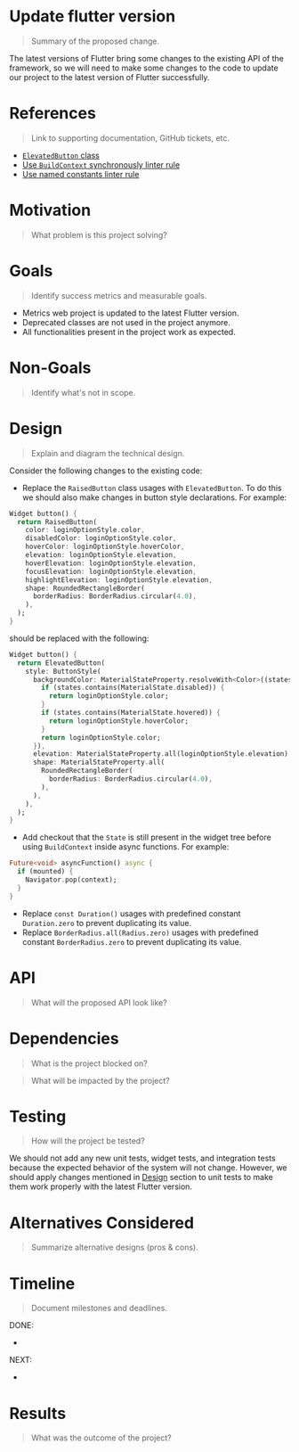 # Update flutter version

> Summary of the proposed change.

The latest versions of Flutter bring some changes to the existing API of the framework, so we will need to make some changes to the code to update our project to the latest version of Flutter successfully.

# References

> Link to supporting documentation, GitHub tickets, etc.

* [`ElevatedButton` class](https://api.flutter.dev/flutter/material/ElevatedButton-class.html)
* [Use `BuildContext` synchronously linter rule](https://dart-lang.github.io/linter/lints/use_build_context_synchronously.html)
* [Use named constants linter rule](https://dart-lang.github.io/linter/lints/use_named_constants.html)

# Motivation

> What problem is this project solving?

# Goals

> Identify success metrics and measurable goals.

* Metrics web project is updated to the latest Flutter version.
* Deprecated classes are not used in the project anymore.
* All functionalities present in the project work as expected.

# Non-Goals

> Identify what's not in scope.

# Design

> Explain and diagram the technical design.

Consider the following changes to the existing code:
* Replace the `RaisedButton` class usages with `ElevatedButton`. To do this we should also make changes in button style declarations. For example:
```dart
Widget button() {
  return RaisedButton(
    color: loginOptionStyle.color,
    disabledColor: loginOptionStyle.color,
    hoverColor: loginOptionStyle.hoverColor,
    elevation: loginOptionStyle.elevation,
    hoverElevation: loginOptionStyle.elevation,
    focusElevation: loginOptionStyle.elevation,
    highlightElevation: loginOptionStyle.elevation,
    shape: RoundedRectangleBorder(
      borderRadius: BorderRadius.circular(4.0),
    ),
  );
}
```
should be replaced with the following:
```dart
Widget button() {
  return ElevatedButton(
    style: ButtonStyle(
      backgroundColor: MaterialStateProperty.resolveWith<Color>((states) {
        if (states.contains(MaterialState.disabled)) {
          return loginOptionStyle.color;
        }
        if (states.contains(MaterialState.hovered)) {
          return loginOptionStyle.hoverColor;
        }
        return loginOptionStyle.color;
      }),
      elevation: MaterialStateProperty.all(loginOptionStyle.elevation),
      shape: MaterialStateProperty.all(
        RoundedRectangleBorder(
          borderRadius: BorderRadius.circular(4.0),
        ),
      ),
    ),
  );
}
```

* Add checkout that the `State` is still present in the widget tree before using `BuildContext` inside async functions. For example:
```dart
Future<void> asyncFunction() async {
  if (mounted) {
    Navigator.pop(context);
  }
}
```

* Replace `const Duration()` usages with predefined constant `Duration.zero` to prevent duplicating its value.
* Replace `BorderRadius.all(Radius.zero)` usages with predefined constant `BorderRadius.zero` to prevent duplicating its value.

# API

> What will the proposed API look like?

# Dependencies

> What is the project blocked on?

> What will be impacted by the project?

# Testing

> How will the project be tested?

We should not add any new unit tests, widget tests, and integration tests because the expected behavior of the system will not change. However, we should apply changes mentioned in [Design](#design) section to unit tests to make them work properly with the latest Flutter version.
# Alternatives Considered

> Summarize alternative designs (pros & cons).

# Timeline

> Document milestones and deadlines.

DONE:

-

NEXT:

-

# Results

> What was the outcome of the project?